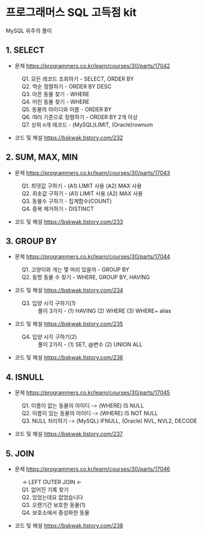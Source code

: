 # 프로그래머스 SQL 고득점 kit
MySQL 위주의 풀이

  
  ## 1. SELECT
  * 문제
  https://programmers.co.kr/learn/courses/30/parts/17042
  
　　　Q1. 모든 레코드 조회하기 - SELECT, ORDER BY   
　　　Q2. 역순 정렬하기 - ORDER BY DESC   
　　　Q3. 아픈 동물 찾기 - WHERE   
　　　Q4. 어린 동물 찾기 - WHERE   
　　　Q5. 동물의 아이디와 이름 - ORDER BY   
　　　Q6. 여러 기준으로 정렬하기 - ORDER BY 2개 이상   
　　　Q7. 상위 n개 레코드 - (MySQL)LIMIT, (Oracle)rownum   
      
* 코드 및 해설 https://bskwak.tistory.com/232

## 2. SUM, MAX, MIN
  * 문제
  https://programmers.co.kr/learn/courses/30/parts/17043
  
　　　Q1. 최댓값 구하기 - (A1) LIMIT 사용 (A2) MAX 사용   
　　　Q2. 최솟값 구하기 - (A1) LIMIT 사용 (A2) MAX 사용   
　　　Q3. 동물수 구하기 - 집계함수(COUNT)   
　　　Q4. 중복 제거하기 - DISTINCT   
      
  * 코드 및 해설
  https://bskwak.tistory.com/233
  ## 3. GROUP BY
  * 문제
  https://programmers.co.kr/learn/courses/30/parts/17044
  
　　　Q1. 고양이와 개는 몇 마리 있을까 - GROUP BY   
　　　Q2. 동명 동물 수 찾기 - WHERE, GROUP BY, HAVING
      
* 코드 및 해설
   https://bskwak.tistory.com/234

  
　　　Q3. 입양 시각 구하기(1)  
　　　　　　풀이 3가지 - (1) HAVING (2) WHERE (3) WHERE+ alias   
   * 코드 및 해설
   https://bskwak.tistory.com/235
   
　　　Q4. 입양 시각 구하기(2)  
　　　　　　풀이 2가지 - (1) SET, @변수 (2) UNION ALL 
   * 코드 및 해설
   https://bskwak.tistory.com/236
   


## 4. ISNULL
  * 문제
  https://programmers.co.kr/learn/courses/30/parts/17045
  
　　　Q1. 이름이 없는 동물의 아이디 -> (WHERE) IS NULL   
　　　Q2. 이름이 있는 동물의 아이디 -> (WHERE) IS NOT NULL   
　　　Q3. NULL 처리하기 -> (MySQL) IFNULL, (Oracle) NVL, NVL2, DECODE  
      
* 코드 및 해설
      https://bskwak.tistory.com/237



## 5. JOIN
  * 문제
  https://programmers.co.kr/learn/courses/30/parts/17046
  
　　　-> LEFT OUTER JOIN <-    
　　　Q1. 없어진 기록 찾기    
　　　Q2. 있었는데요 없었습니다   
　　　Q3. 오랜기간 보호한 동물(1)  
　　　Q4. 보호소에서 중성화한 동물  
      
* 코드 및 해설
      https://bskwak.tistory.com/238
   
